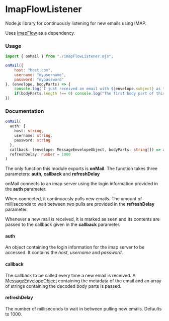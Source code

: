 # ImapFlowListener

Node.js library for continuously listening for new emails using IMAP.

Uses [ImapFlow](https://www.npmjs.com/package/imapflow) as a dependency.

### Usage
```javascript
import { onMail } from "./imapFlowListener.mjs";

onMail({
    host: "host.com",
    username: "myusername",
    password: "mypassword"
}, (envelope, bodyParts) => {
    console.log(`I just received an email with ${envelope.subject} as the subject!`)
    if(bodyParts.length !== 0) console.log("The first body part of this mail reads as follows:", bodyParts[0]);
})
```

### Documentation

```typescript
onMail(
  auth: {
    host: string,
    username: string,
    password: string
  },
  callback: (envelope: MessageEnvelopeObject, bodyParts: string[]) => any,
  refreshDelay: number = 1000
)
```

The only function this module exports is **onMail**. The function takes three parameters: **auth**, **callback** and **refreshDelay**

onMail connects to an imap server using the login information provided in the **auth** parameter.

When connected, it continuously pulls new emails. The amount of milliseconds to wait between two pulls are provided in the **refreshDelay** parameter.

Whenever a new mail is received, it is marked as seen and its contents are passed to the callback given in the **callback** parameter.

#### auth

An object containing the login information for the imap server to be accessed. It contains the *host*, *username* and *password*.

#### callback

The callback to be called every time a new email is received. A [MessageEnvelopeObject](https://imapflow.com/global.html#MessageEnvelopeObject) containing the metadata of the email and an array of strings containing the decoded body parts is passed.

#### refreshDelay

The number of milliseconds to wait in between pulling new emails. Defaults to 1000.

